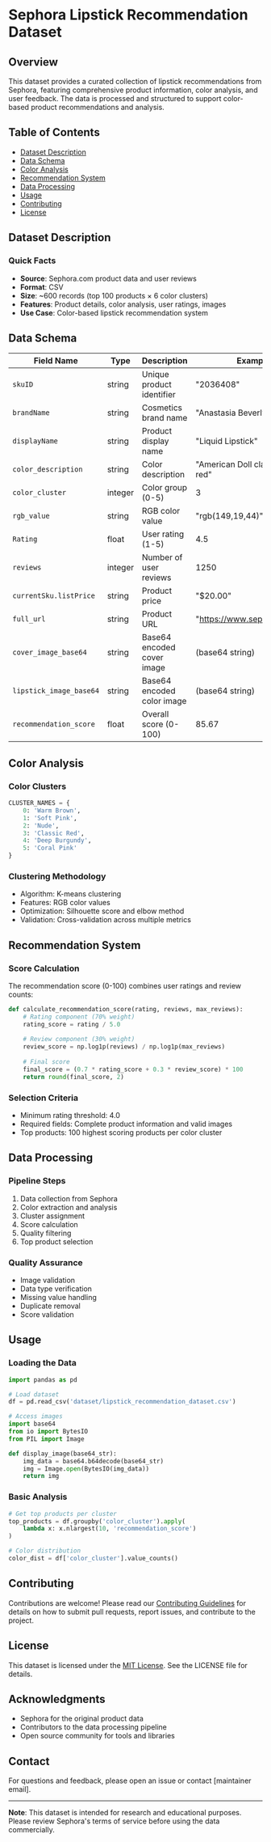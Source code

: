 # Sephora Lipstick Recommendation Dataset

## Overview
This dataset provides a curated collection of lipstick recommendations from Sephora, featuring comprehensive product information, color analysis, and user feedback. The data is processed and structured to support color-based product recommendations and analysis.

## Table of Contents
- [Dataset Description](#dataset-description)
- [Data Schema](#data-schema)
- [Color Analysis](#color-analysis)
- [Recommendation System](#recommendation-system)
- [Data Processing](#data-processing)
- [Usage](#usage)
- [Contributing](#contributing)
- [License](#license)

## Dataset Description

### Quick Facts
- **Source**: Sephora.com product data and user reviews
- **Format**: CSV
- **Size**: ~600 records (top 100 products × 6 color clusters)
- **Features**: Product details, color analysis, user ratings, images
- **Use Case**: Color-based lipstick recommendation system

## Data Schema

| Field Name | Type | Description | Example |
|------------|------|-------------|----------|
| `skuID` | string | Unique product identifier | "2036408" |
| `brandName` | string | Cosmetics brand name | "Anastasia Beverly Hills" |
| `displayName` | string | Product display name | "Liquid Lipstick" |
| `color_description` | string | Color description | "American Doll classic blue red" |
| `color_cluster` | integer | Color group (0-5) | 3 |
| `rgb_value` | string | RGB color value | "rgb(149,19,44)" |
| `Rating` | float | User rating (1-5) | 4.5 |
| `reviews` | integer | Number of user reviews | 1250 |
| `currentSku.listPrice` | string | Product price | "$20.00" |
| `full_url` | string | Product URL | "https://www.sephora.com/..." |
| `cover_image_base64` | string | Base64 encoded cover image | (base64 string) |
| `lipstick_image_base64` | string | Base64 encoded color image | (base64 string) |
| `recommendation_score` | float | Overall score (0-100) | 85.67 |

## Color Analysis

### Color Clusters
```python
CLUSTER_NAMES = {
    0: 'Warm Brown',
    1: 'Soft Pink',
    2: 'Nude',
    3: 'Classic Red',
    4: 'Deep Burgundy',
    5: 'Coral Pink'
}
```

### Clustering Methodology
- Algorithm: K-means clustering
- Features: RGB color values
- Optimization: Silhouette score and elbow method
- Validation: Cross-validation across multiple metrics

## Recommendation System

### Score Calculation
The recommendation score (0-100) combines user ratings and review counts:

```python
def calculate_recommendation_score(rating, reviews, max_reviews):
    # Rating component (70% weight)
    rating_score = rating / 5.0
    
    # Review component (30% weight)
    review_score = np.log1p(reviews) / np.log1p(max_reviews)
    
    # Final score
    final_score = (0.7 * rating_score + 0.3 * review_score) * 100
    return round(final_score, 2)
```

### Selection Criteria
- Minimum rating threshold: 4.0
- Required fields: Complete product information and valid images
- Top products: 100 highest scoring products per color cluster

## Data Processing

### Pipeline Steps
1. Data collection from Sephora
2. Color extraction and analysis
3. Cluster assignment
4. Score calculation
5. Quality filtering
6. Top product selection

### Quality Assurance
- Image validation
- Data type verification
- Missing value handling
- Duplicate removal
- Score validation

## Usage

### Loading the Data
```python
import pandas as pd

# Load dataset
df = pd.read_csv('dataset/lipstick_recommendation_dataset.csv')

# Access images
import base64
from io import BytesIO
from PIL import Image

def display_image(base64_str):
    img_data = base64.b64decode(base64_str)
    img = Image.open(BytesIO(img_data))
    return img
```

### Basic Analysis
```python
# Get top products per cluster
top_products = df.groupby('color_cluster').apply(
    lambda x: x.nlargest(10, 'recommendation_score')
)

# Color distribution
color_dist = df['color_cluster'].value_counts()
```

## Contributing
Contributions are welcome! Please read our [Contributing Guidelines](CONTRIBUTING.md) for details on how to submit pull requests, report issues, and contribute to the project.

## License
This dataset is licensed under the [MIT License](LICENSE). See the LICENSE file for details.

## Acknowledgments
- Sephora for the original product data
- Contributors to the data processing pipeline
- Open source community for tools and libraries

## Contact
For questions and feedback, please open an issue or contact [maintainer email].

---
**Note**: This dataset is intended for research and educational purposes. Please review Sephora's terms of service before using the data commercially.